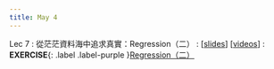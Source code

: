 ```yaml
---
title: May 4
---
```


Lec 7
: 從茫茫資料海中追求真實：Regression（二）
  : [[slides](https://docs.google.com/presentation/d/1ebgHUn1zIYkY7rqQagjo8tCGNMeA1AM6rssRbBhJGDM/edit?usp=sharing)] [[videos](https://youtu.be/JJ_yCykt9Ts)]
: **EXERCISE**{: .label .label-purple }[Regression（二）](https://colab.research.google.com/drive/1PlQn4bVQbgR-LX1W0dB6833AOuGQLTUy?usp=sharing)
